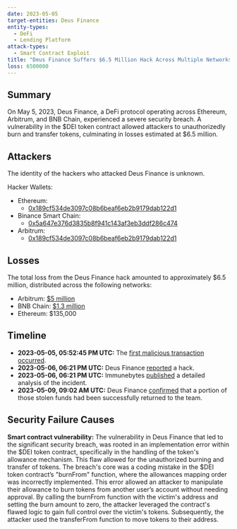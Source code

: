 ```yaml
---
date: 2023-05-05
target-entities: Deus Finance
entity-types:
  - DeFi
  - Lending Platform
attack-types:
  - Smart Contract Exploit
title: "Deus Finance Suffers $6.5 Million Hack Across Multiple Networks"
loss: 6500000
---
```


## Summary

On May 5, 2023, Deus Finance, a DeFi protocol operating across Ethereum, Arbitrum, and BNB Chain, experienced a severe security breach. A vulnerability in the $DEI token contract allowed attackers to unauthorizedly burn and transfer tokens, culminating in losses estimated at $6.5 million.

## Attackers

The identity of the hackers who attacked Deus Finance is unknown.

Hacker Wallets:

- Ethereum:
  - [0x189cf534de3097c08b6beaf6eb2b9179dab122d1](https://etherscan.io/address/0x189cf534de3097c08b6beaf6eb2b9179dab122d1)
- Binance Smart Chain: 
  - [0x5a647e376d3835b8f941c143af3eb3ddf286c474](https://bscscan.com/address/0x5a647e376d3835b8f941c143af3eb3ddf286c474)
- Arbitrum:
  - [0x189cf534de3097c08b6beaf6eb2b9179dab122d1](https://arbiscan.io/address/0x189cf534de3097c08b6beaf6eb2b9179dab122d1)

## Losses

The total loss from the Deus Finance hack amounted to approximately $6.5 million, distributed across the following networks:

- Arbitrum: [$5 million](https://arbiscan.io/tx/0xb1141785b7b94eb37c39c37f0272744c6e79ca1517529fec3f4af59d4c3c37ef)
- BNB Chain: [$1.3 million](https://bscscan.com/tx/0xde2c8718a9efd8db0eaf9d8141089a22a89bca7d1415d04c05ba107dc1a190c3)
- Ethereum: $135,000

## Timeline

- **2023-05-05, 05:52:45 PM UTC:** The [first malicious transaction occurred](https://arbiscan.io/tx/0xb1141785b7b94eb37c39c37f0272744c6e79ca1517529fec3f4af59d4c3c37ef).
- **2023-05-06, 06:21 PM UTC:** Deus Finance [reported](https://twitter.com/DeusDao/status/1654808611263246336) a hack.
- **2023-05-06, 06:21 PM UTC:** Immunebytes [published](https://www.immunebytes.com/blog/deus-finance-hack-incident-may-5-2023-detailed-analysis) a detailed analysis of the incident.
- **2023-05-09, 09:02 AM UTC:** Deus Finance [confirmed](https://twitter.com/DeusDao/status/1655030202978779137) that a portion of those stolen funds had been successfully returned to the team.

## Security Failure Causes

**Smart contract vulnerability:** The vulnerability in Deus Finance that led to the significant security breach, was rooted in an implementation error within the $DEI token contract, specifically in the handling of the token's allowance mechanism. This flaw allowed for the unauthorized burning and transfer of tokens. The breach's core was a coding mistake in the $DEI token contract’s "burnFrom" function, where the allowances mapping order was incorrectly implemented. This error allowed an attacker to manipulate their allowance to burn tokens from another user’s account without needing approval. By calling the burnFrom function with the victim's address and setting the burn amount to zero, the attacker leveraged the contract's flawed logic to gain full control over the victim's tokens. Subsequently, the attacker used the transferFrom function to move tokens to their address.
